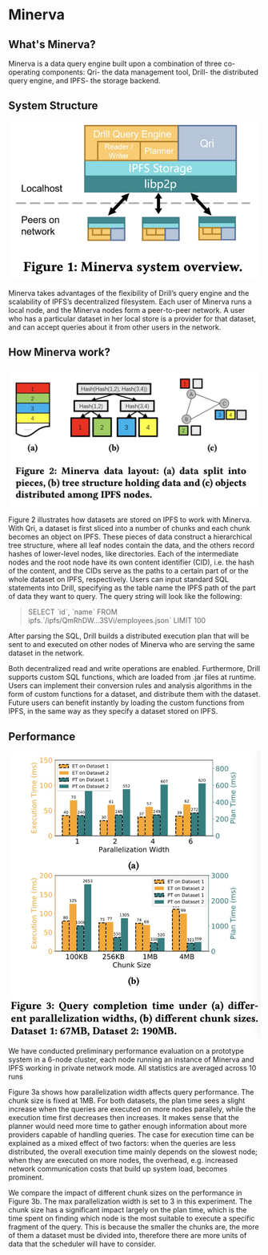 # Minerva

## What's Minerva?

Minerva is a data query engine built upon a combination of three co-operating components: Qri- the data management tool, Drill- the distributed query engine, and IPFS- the storage backend.

## System Structure

![](<../.gitbook/assets/image (4).png>)

Minerva takes advantages of the flexibility of Drill’s query engine and the scalability of IPFS’s decentralized filesystem. Each user of Minerva runs a local node, and the Minerva nodes form a peer-to-peer network. A user who has a particular dataset in her local store is a provider for that dataset, and can accept queries about it from other users in the network.

## How Minerva work?

![](<../.gitbook/assets/image (9).png>)

Figure 2 illustrates how datasets are stored on IPFS to work with Minerva. With Qri, a dataset is first sliced into a number of chunks and each chunk becomes an object on IPFS. These pieces of data construct a hierarchical tree structure, where all leaf nodes contain the data, and the others record hashes of lower-level nodes, like directories. Each of the intermediate nodes and the root node have its own content identifier (CID), i.e. the hash of the content, and the CIDs serve as the paths to a certain part of or the whole dataset on IPFS, respectively. Users can input standard SQL statements into Drill, specifying as the table name the IPFS path of the part of data they want to query. The query string will look like the following:

> SELECT ˋidˋ, ˋnameˋ FROM ipfs.ˋ/ipfs/QmRhDW...3SVi/employees.jsonˋ LIMIT 100

After parsing the SQL, Drill builds a distributed execution plan that will be sent to and executed on other nodes of Minerva who are serving the same dataset in the network.

Both decentralized read and write operations are enabled. Furthermore, Drill supports custom SQL functions, which are loaded from .jar files at runtime. Users can implement their conversion rules and analysis algorithms in the form of custom functions for a dataset, and distribute them with the dataset. Future users can benefit instantly by loading the custom functions from IPFS, in the same way as they specify a dataset stored on IPFS.

## Performance

![](<../.gitbook/assets/image (1).png>)

We have conducted preliminary performance evaluation on a prototype system in a 6-node cluster, each node running an instance of Minerva and IPFS working in private network mode. All statistics are averaged across 10 runs

Figure 3a shows how parallelization width affects query performance. The chunk size is fixed at 1MB. For both datasets, the plan time sees a slight increase when the queries are executed on more nodes parallely, while the execution time first decreases then increases. It makes sense that the planner would need more time to gather enough information about more providers capable of handling queries. The case for execution time can be explained as a mixed effect of two factors: when the queries are less distributed, the overall execution time mainly depends on the slowest node; when they are executed on more nodes, the overhead, e.g. increased network communication costs that build up system load, becomes prominent.

We compare the impact of different chunk sizes on the performance in Figure 3b. The max parallelization width is set to 3 in this experiment. The chunk size has a significant impact largely on the plan time, which is the time spent on finding which node is the most suitable to execute a specific fragment of the query. This is because the smaller the chunks are, the more of them a dataset must be divided into, therefore there are more units of data that the scheduler will have to consider.
